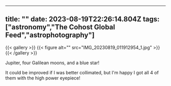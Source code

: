 
---
title: ""
date: 2023-08-19T22:26:14.804Z
tags: ["astronomy","The Cohost Global Feed","astrophotography"]
---
{{< gallery >}}
{{< figure alt="" src="IMG_20230819_011912954_1.jpg" >}}
{{< /gallery >}}

Jupiter, four Galilean moons, and a blue star! 

It could be improved if I was better collimated, but I'm happy I got all 4 of them with the high power eyepiece!

